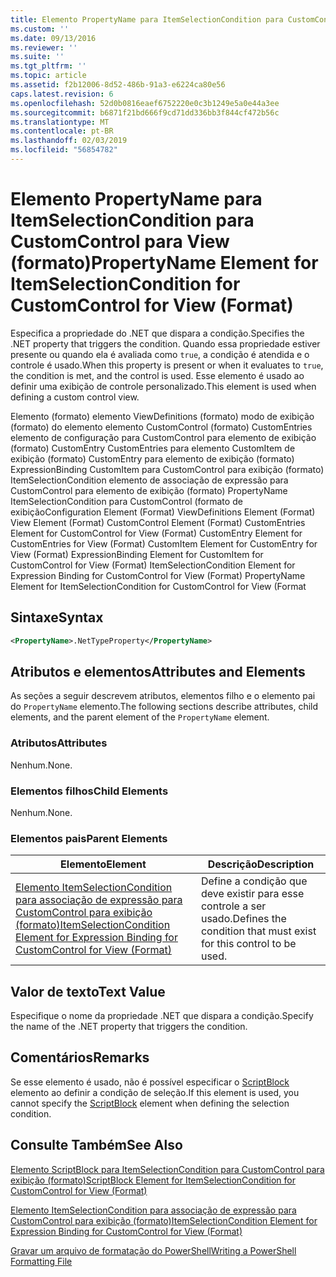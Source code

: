 ```yaml
---
title: Elemento PropertyName para ItemSelectionCondition para CustomControl para exibição (formato) | Microsoft Docs
ms.custom: ''
ms.date: 09/13/2016
ms.reviewer: ''
ms.suite: ''
ms.tgt_pltfrm: ''
ms.topic: article
ms.assetid: f2b12006-8d52-486b-91a3-e6224ca80e56
caps.latest.revision: 6
ms.openlocfilehash: 52d0b0816eaef6752220e0c3b1249e5a0e44a3ee
ms.sourcegitcommit: b6871f21bd666f9cd71dd336bb3f844cf472b56c
ms.translationtype: MT
ms.contentlocale: pt-BR
ms.lasthandoff: 02/03/2019
ms.locfileid: "56854782"
---
```

# <a name="propertyname-element-for-itemselectioncondition-for-customcontrol-for-view-format"></a><span data-ttu-id="c273f-102">Elemento PropertyName para ItemSelectionCondition para CustomControl para View (formato)</span><span class="sxs-lookup"><span data-stu-id="c273f-102">PropertyName Element for ItemSelectionCondition for CustomControl for View (Format)</span></span>

<span data-ttu-id="c273f-103">Especifica a propriedade do .NET que dispara a condição.</span><span class="sxs-lookup"><span data-stu-id="c273f-103">Specifies the .NET property that triggers the condition.</span></span> <span data-ttu-id="c273f-104">Quando essa propriedade estiver presente ou quando ela é avaliada como `true`, a condição é atendida e o controle é usado.</span><span class="sxs-lookup"><span data-stu-id="c273f-104">When this property is present or when it evaluates to `true`, the condition is met, and the control is used.</span></span> <span data-ttu-id="c273f-105">Esse elemento é usado ao definir uma exibição de controle personalizado.</span><span class="sxs-lookup"><span data-stu-id="c273f-105">This element is used when defining a custom control view.</span></span>

<span data-ttu-id="c273f-106">Elemento (formato) elemento ViewDefinitions (formato) modo de exibição (formato) do elemento elemento CustomControl (formato) CustomEntries elemento de configuração para CustomControl para elemento de exibição (formato) CustomEntry CustomEntries para elemento CustomItem de exibição (formato) CustomEntry para elemento de exibição (formato) ExpressionBinding CustomItem para CustomControl para exibição (formato) ItemSelectionCondition elemento de associação de expressão para CustomControl para elemento de exibição (formato) PropertyName ItemSelectionCondition para CustomControl (formato de exibição</span><span class="sxs-lookup"><span data-stu-id="c273f-106">Configuration Element (Format) ViewDefinitions Element (Format) View Element (Format) CustomControl Element (Format) CustomEntries Element for CustomControl for View (Format) CustomEntry Element for CustomEntries for View (Format) CustomItem Element for CustomEntry for View (Format) ExpressionBinding Element for CustomItem for CustomControl for View (Format) ItemSelectionCondition Element for Expression Binding for CustomControl for View (Format) PropertyName Element for ItemSelectionCondition for CustomControl for View (Format</span></span>

## <a name="syntax"></a><span data-ttu-id="c273f-107">Sintaxe</span><span class="sxs-lookup"><span data-stu-id="c273f-107">Syntax</span></span>

```xml
<PropertyName>.NetTypeProperty</PropertyName>
```

## <a name="attributes-and-elements"></a><span data-ttu-id="c273f-108">Atributos e elementos</span><span class="sxs-lookup"><span data-stu-id="c273f-108">Attributes and Elements</span></span>

<span data-ttu-id="c273f-109">As seções a seguir descrevem atributos, elementos filho e o elemento pai do `PropertyName` elemento.</span><span class="sxs-lookup"><span data-stu-id="c273f-109">The following sections describe attributes, child elements, and the parent element of the `PropertyName` element.</span></span>

### <a name="attributes"></a><span data-ttu-id="c273f-110">Atributos</span><span class="sxs-lookup"><span data-stu-id="c273f-110">Attributes</span></span>

<span data-ttu-id="c273f-111">Nenhum.</span><span class="sxs-lookup"><span data-stu-id="c273f-111">None.</span></span>

### <a name="child-elements"></a><span data-ttu-id="c273f-112">Elementos filhos</span><span class="sxs-lookup"><span data-stu-id="c273f-112">Child Elements</span></span>

<span data-ttu-id="c273f-113">Nenhum.</span><span class="sxs-lookup"><span data-stu-id="c273f-113">None.</span></span>

### <a name="parent-elements"></a><span data-ttu-id="c273f-114">Elementos pais</span><span class="sxs-lookup"><span data-stu-id="c273f-114">Parent Elements</span></span>

|<span data-ttu-id="c273f-115">Elemento</span><span class="sxs-lookup"><span data-stu-id="c273f-115">Element</span></span>|<span data-ttu-id="c273f-116">Descrição</span><span class="sxs-lookup"><span data-stu-id="c273f-116">Description</span></span>|
|-------------|-----------------|
|[<span data-ttu-id="c273f-117">Elemento ItemSelectionCondition para associação de expressão para CustomControl para exibição (formato)</span><span class="sxs-lookup"><span data-stu-id="c273f-117">ItemSelectionCondition Element for Expression Binding for CustomControl for View (Format)</span></span>](./itemselectioncondition-element-for-expressionbinding-for-customcontrol-format.md)|<span data-ttu-id="c273f-118">Define a condição que deve existir para esse controle a ser usado.</span><span class="sxs-lookup"><span data-stu-id="c273f-118">Defines the condition that must exist for this control to be used.</span></span>|

## <a name="text-value"></a><span data-ttu-id="c273f-119">Valor de texto</span><span class="sxs-lookup"><span data-stu-id="c273f-119">Text Value</span></span>

<span data-ttu-id="c273f-120">Especifique o nome da propriedade .NET que dispara a condição.</span><span class="sxs-lookup"><span data-stu-id="c273f-120">Specify the name of the .NET property that triggers the condition.</span></span>

## <a name="remarks"></a><span data-ttu-id="c273f-121">Comentários</span><span class="sxs-lookup"><span data-stu-id="c273f-121">Remarks</span></span>

<span data-ttu-id="c273f-122">Se esse elemento é usado, não é possível especificar o [ScriptBlock](./scriptblock-element-for-itemselectioncondition-for-customcontrol-for-view-format.md) elemento ao definir a condição de seleção.</span><span class="sxs-lookup"><span data-stu-id="c273f-122">If this element is used, you cannot specify the [ScriptBlock](./scriptblock-element-for-itemselectioncondition-for-customcontrol-for-view-format.md) element when defining the selection condition.</span></span>

## <a name="see-also"></a><span data-ttu-id="c273f-123">Consulte Também</span><span class="sxs-lookup"><span data-stu-id="c273f-123">See Also</span></span>

[<span data-ttu-id="c273f-124">Elemento ScriptBlock para ItemSelectionCondition para CustomControl para exibição (formato)</span><span class="sxs-lookup"><span data-stu-id="c273f-124">ScriptBlock Element for ItemSelectionCondition for CustomControl for View (Format)</span></span>](./scriptblock-element-for-itemselectioncondition-for-customcontrol-for-view-format.md)

[<span data-ttu-id="c273f-125">Elemento ItemSelectionCondition para associação de expressão para CustomControl para exibição (formato)</span><span class="sxs-lookup"><span data-stu-id="c273f-125">ItemSelectionCondition Element for Expression Binding for CustomControl for View (Format)</span></span>](./itemselectioncondition-element-for-expressionbinding-for-customcontrol-format.md)

[<span data-ttu-id="c273f-126">Gravar um arquivo de formatação do PowerShell</span><span class="sxs-lookup"><span data-stu-id="c273f-126">Writing a PowerShell Formatting File</span></span>](./writing-a-powershell-formatting-file.md)

